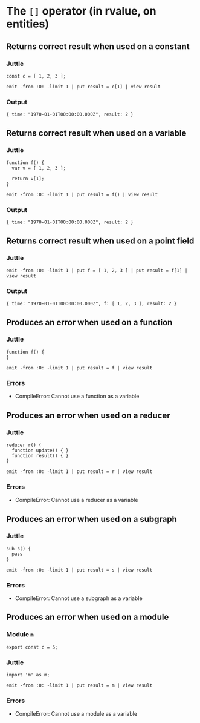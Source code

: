 # The `[]` operator (in rvalue, on entities)

## Returns correct result when used on a constant

### Juttle

    const c = [ 1, 2, 3 ];

    emit -from :0: -limit 1 | put result = c[1] | view result

### Output

    { time: "1970-01-01T00:00:00.000Z", result: 2 }

## Returns correct result when used on a variable

### Juttle

    function f() {
      var v = [ 1, 2, 3 ];

      return v[1];
    }

    emit -from :0: -limit 1 | put result = f() | view result

### Output

    { time: "1970-01-01T00:00:00.000Z", result: 2 }

## Returns correct result when used on a point field

### Juttle

    emit -from :0: -limit 1 | put f = [ 1, 2, 3 ] | put result = f[1] | view result

### Output

    { time: "1970-01-01T00:00:00.000Z", f: [ 1, 2, 3 ], result: 2 }

## Produces an error when used on a function

### Juttle

    function f() {
    }

    emit -from :0: -limit 1 | put result = f | view result

### Errors

  * CompileError: Cannot use a function as a variable

## Produces an error when used on a reducer

### Juttle

    reducer r() {
      function update() { }
      function result() { }
    }

    emit -from :0: -limit 1 | put result = r | view result

### Errors

  * CompileError: Cannot use a reducer as a variable

## Produces an error when used on a subgraph

### Juttle

    sub s() {
      pass
    }

    emit -from :0: -limit 1 | put result = s | view result

### Errors

  * CompileError: Cannot use a subgraph as a variable

## Produces an error when used on a module

### Module `m`

    export const c = 5;

### Juttle

    import 'm' as m;

    emit -from :0: -limit 1 | put result = m | view result

### Errors

  * CompileError: Cannot use a module as a variable
